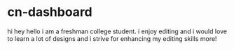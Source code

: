 # cn-dashboard

hi hey hello i am a freshman college student.
i enjoy editing and i would love to learn a lot of designs
and i strive for enhancing my editing skills more!
